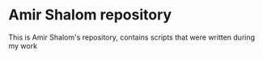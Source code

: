 # Amir Shalom repository

This is Amir Shalom's repository, contains scripts that were written during my work
